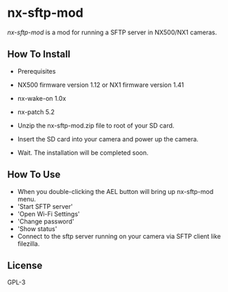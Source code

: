 # nx-sftp-mod

*nx-sftp-mod* is a mod for running a SFTP server in NX500/NX1 cameras.

## How To Install

- Prerequisites
 - NX500 firmware version 1.12 or NX1 firmware version 1.41
 - nx-wake-on 1.0x
 - nx-patch 5.2

- Unzip the nx-sftp-mod.zip file to root of your SD card.
- Insert the SD card into your camera and power up the camera.
- Wait. The installation will be completed soon.

## How To Use

- When you double-clicking the AEL button will bring up nx-sftp-mod menu.
 - 'Start SFTP server'
 - 'Open Wi-Fi Settings'
 - 'Change password'
 - 'Show status'
 - Connect to the sftp server running on your camera via SFTP client like filezilla.

## License

GPL-3
